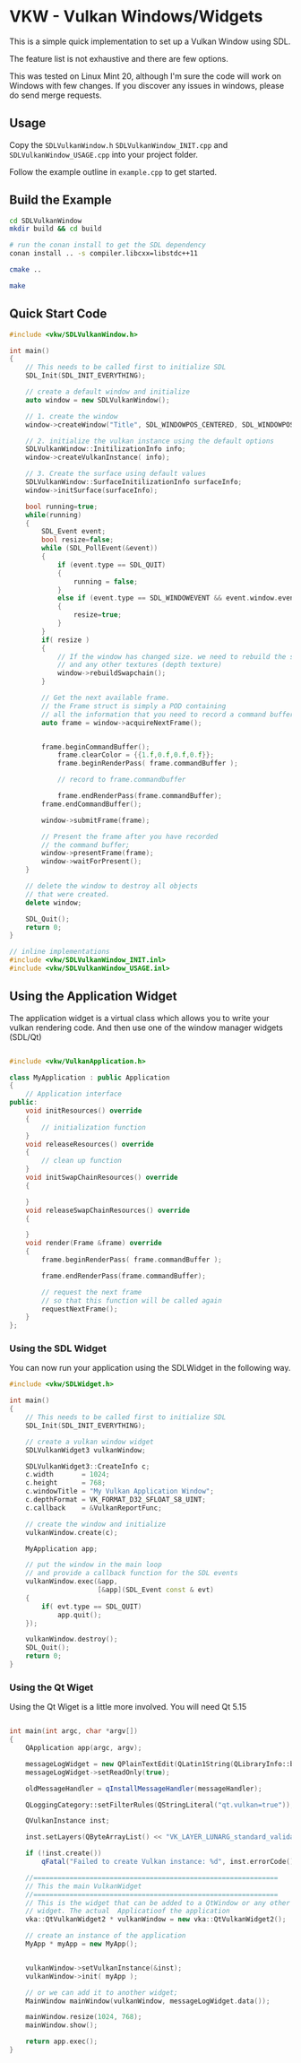 # VKW - Vulkan Windows/Widgets

This is a simple quick implementation to set up a Vulkan Window using SDL.

The feature list is not exhaustive and there are few options.

This was tested on Linux Mint 20, although I'm sure the code will work on Windows with few changes. If you discover any issues in windows, please do send merge requests.

## Usage

Copy the `SDLVulkanWindow.h` `SDLVulkanWindow_INIT.cpp` and `SDLVulkanWindow_USAGE.cpp` into your project folder.

Follow the example outline in `example.cpp` to get started.

## Build the Example

```bash
cd SDLVulkanWindow
mkdir build && cd build

# run the conan install to get the SDL dependency
conan install .. -s compiler.libcxx=libstdc++11

cmake ..

make
```


## Quick Start Code


```C++
#include <vkw/SDLVulkanWindow.h>

int main()
{
    // This needs to be called first to initialize SDL
    SDL_Init(SDL_INIT_EVERYTHING);

    // create a default window and initialize
    auto window = new SDLVulkanWindow();

    // 1. create the window
    window->createWindow("Title", SDL_WINDOWPOS_CENTERED, SDL_WINDOWPOS_CENTERED, 1024,768);

    // 2. initialize the vulkan instance using the default options
    SDLVulkanWindow::InitilizationInfo info;
    window->createVulkanInstance( info);

    // 3. Create the surface using default values
    SDLVulkanWindow::SurfaceInitilizationInfo surfaceInfo;
    window->initSurface(surfaceInfo);

    bool running=true;
    while(running)
    {
        SDL_Event event;
        bool resize=false;
        while (SDL_PollEvent(&event))
        {
            if (event.type == SDL_QUIT)
            {
                running = false;
            }
            else if (event.type == SDL_WINDOWEVENT && event.window.event == SDL_WINDOWEVENT_SIZE_CHANGED )
            {
                resize=true;
            }
        }
        if( resize )
        {
            // If the window has changed size. we need to rebuild the swapchain
            // and any other textures (depth texture)
            window->rebuildSwapchain();
        }

        // Get the next available frame.
        // the Frame struct is simply a POD containing
        // all the information that you need to record a command buffer
        auto frame = window->acquireNextFrame();


        frame.beginCommandBuffer();
            frame.clearColor = {{1.f,0.f,0.f,0.f}};
            frame.beginRenderPass( frame.commandBuffer );

            // record to frame.commandbuffer

            frame.endRenderPass(frame.commandBuffer);
        frame.endCommandBuffer();

        window->submitFrame(frame);

        // Present the frame after you have recorded
        // the command buffer;
        window->presentFrame(frame);
        window->waitForPresent();
    }

    // delete the window to destroy all objects
    // that were created.
    delete window;

    SDL_Quit();
    return 0;
}

// inline implementations
#include <vkw/SDLVulkanWindow_INIT.inl>
#include <vkw/SDLVulkanWindow_USAGE.inl>


```


## Using the Application Widget

The application widget is a virtual class which allows you to write your vulkan rendering code. And then use one of the window manager widgets (SDL/Qt)

```c++

#include <vkw/VulkanApplication.h>

class MyApplication : public Application
{
    // Application interface
public:
    void initResources() override
    {
        // initialization function
    }
    void releaseResources() override
    {
        // clean up function
    }
    void initSwapChainResources() override
    {

    }
    void releaseSwapChainResources() override
    {

    }
    void render(Frame &frame) override
    {
        frame.beginRenderPass( frame.commandBuffer );

        frame.endRenderPass(frame.commandBuffer);

        // request the next frame
        // so that this function will be called again
        requestNextFrame();
    }
};

```

### Using the SDL Widget

You can now run your application using the SDLWidget in the following way.  

```c++
#include <vkw/SDLWidget.h>

int main()
{
    // This needs to be called first to initialize SDL
    SDL_Init(SDL_INIT_EVERYTHING);

    // create a vulkan window widget
    SDLVulkanWidget3 vulkanWindow;

    SDLVulkanWidget3::CreateInfo c;
    c.width       = 1024;
    c.height      = 768;
    c.windowTitle = "My Vulkan Application Window";
    c.depthFormat = VK_FORMAT_D32_SFLOAT_S8_UINT;
    c.callback    = &VulkanReportFunc;

    // create the window and initialize
    vulkanWindow.create(c);

    MyApplication app;

    // put the window in the main loop
    // and provide a callback function for the SDL events
    vulkanWindow.exec(&app,
                      [&app](SDL_Event const & evt)
    {
        if( evt.type == SDL_QUIT)
            app.quit();
    });

    vulkanWindow.destroy();
    SDL_Quit();
    return 0;
}
```


### Using the Qt Wiget

Using the Qt Wiget is a little more involved. You will need Qt 5.15

```c++

int main(int argc, char *argv[])
{
    QApplication app(argc, argv);

    messageLogWidget = new QPlainTextEdit(QLatin1String(QLibraryInfo::build()) + QLatin1Char('\n'));
    messageLogWidget->setReadOnly(true);

    oldMessageHandler = qInstallMessageHandler(messageHandler);

    QLoggingCategory::setFilterRules(QStringLiteral("qt.vulkan=true"));

    QVulkanInstance inst;

    inst.setLayers(QByteArrayList() << "VK_LAYER_LUNARG_standard_validation");

    if (!inst.create())
        qFatal("Failed to create Vulkan instance: %d", inst.errorCode());

    //=============================================================
    // This the main VulkanWidget
    //=============================================================
    // This is the widget that can be added to a QtWindow or any other
    // widget. The actual  Applicatioof the application
    vka::QtVulkanWidget2 * vulkanWindow = new vka::QtVulkanWidget2();

    // create an instance of the application
    MyApp * myApp = new MyApp();


    vulkanWindow->setVulkanInstance(&inst);
    vulkanWindow->init( myApp );

    // or we can add it to another widget;
    MainWindow mainWindow(vulkanWindow, messageLogWidget.data());

    mainWindow.resize(1024, 768);
    mainWindow.show();

    return app.exec();
}

```

